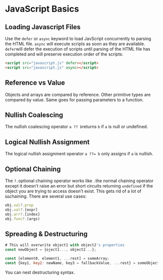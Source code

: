# JavaScript Basics

## Loading Javascript Files

Use the `defer` or `async` keyword to load JavScript concurrently to parsing the HTML file. `async` will execute scripts as soon as they are available. `defer`will defer the execution of scripts until parsing of the HTML file has completed and will preserve execution order of the scripts:

```html
<script src="javascript.js" defer></script>
<script src="javascript.js" async></script>
```

## Reference vs Value

Objects and arrays are compared by reference. Other primitive types are compared by value. Same goes for passing parameters to a function.

## Nullish Coalescing

The nullish coalescing operator `a ?? b`returns `b` if `a` is null or undefined.

## Logical Nullish Assignment

The logical nullish assignment operator `a ??= b` only assigns if `a` is nullish.

## Optional Chaining

The `?.`optional chaining operator works like `.`the normal chaining operator except it doesn't raise an error but short circuits returning `undefined` if the object you are trying to access doesn't exist. This gets rid of a lot of `&&`chaining. There are several use cases:

```javascript
obj.val?.prop
obj.val?.[expr]
obj.arr?.[index]
obj.func?.(args)
```

## Spreading & Destructuring

```javascript
# This will overwrite object1 with object2's properties
const newObject = {oject1..., object2...};

const [element0, element1, ...rest] = someArray;
const {key1, key2: newName, key3 = fallbackValue, ...rest} = someObject;
```

 You can nest destructuring syntax.
